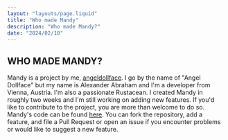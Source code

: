 ```yaml
---
layout: "layouts/page.liquid"
title: "Who made Mandy"
description: "Who made Mandy?"
date: "2024/02/10"
---
```


## WHO MADE MANDY?

Mandy is a project by me, [angeldollface](https://github.com/angeldollface). I go by the name of "Angel Dollface" but my name is Alexander Abraham and I'm a developer from Vienna, Austria. I'm also a passionate Rustacean. I created Mandy in roughly two weeks and I'm still working on adding new features. If you'd like to contribute to the project, you are more than welcome to do so. Mandy's code can be found [here](https://github.com/angeldollface/mandy). You can fork the repository, add a feature, and file a Pull Request or open an issue if you encounter problems or would like to suggest a new feature.